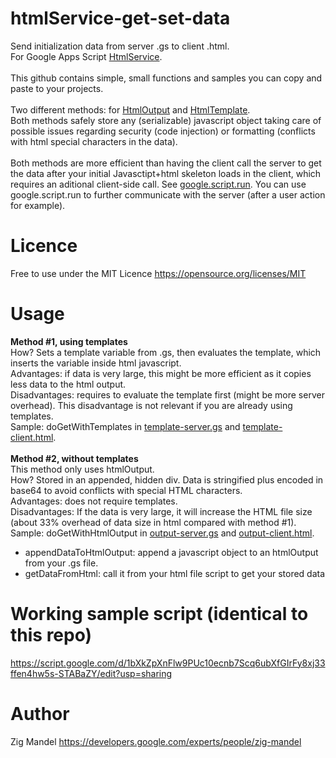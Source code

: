 # htmlService-get-set-data
Send initialization data from server .gs to client .html.
<br>For Google Apps Script [HtmlService](https://developers.google.com/apps-script/guides/html/).
<br>
<br>This github contains simple, small functions and samples you can copy and paste to your projects.
<br>
<br>Two different methods: for [HtmlOutput](https://developers.google.com/apps-script/reference/html/html-output) and [HtmlTemplate](https://developers.google.com/apps-script/reference/html/html-template).
<br>Both methods safely store any (serializable) javascript object taking care of possible issues regarding security (code injection) or formatting (conflicts with html special characters in the data).
<br>
<br>Both methods are more efficient than having the client call the server to get the data after your initial Javasctipt+html skeleton loads in the client, which requires an aditional client-side call. See [google.script.run](https://developers.google.com/apps-script/guides/html/reference/run). You can use google.script.run to further communicate with the server (after a user action for example).

# Licence
Free to use under the MIT Licence https://opensource.org/licenses/MIT

# Usage
**Method #1, using templates**
<br>How? Sets a template variable from .gs, then evaluates the template, which inserts the variable inside html javascript.
<br>Advantages: if data is very large, this might be more efficient as it copies less data to the html output.
<br>Disadvantages: requires to evaluate the template first (might be more server overhead). This disadvantage is not relevant if you are already using templates.
<br>Sample: doGetWithTemplates in [template-server.gs](https://github.com/zmandel/htmlService-get-set-data/blob/master/with-HtmlTemplate/template-server.gs) and [template-client.html](https://github.com/zmandel/htmlService-get-set-data/blob/master/with-HtmlTemplate/template-client.html).
<br>
<br>
**Method #2, without templates**
<br>This method only uses htmlOutput.
<br>How? Stored in an appended, hidden div. Data is stringified plus encoded in base64 to avoid conflicts with special HTML characters.
<br>Advantages: does not require templates.
<br>Disadvantages: If the data is very large, it will increase the HTML file size (about 33% overhead of data size in html compared with method #1).
<br>Sample: doGetWithHtmlOutput in [output-server.gs](https://github.com/zmandel/htmlService-get-set-data/blob/master/with-HtmlOutput/output-server.gs) and [output-client.html](https://github.com/zmandel/htmlService-get-set-data/blob/master/with-HtmlOutput/output-client.html).
* appendDataToHtmlOutput: append a javascript object to an htmlOutput from your .gs file.
* getDataFromHtml: call it from your html file script to get your stored data

# Working sample script (identical to this repo)
https://script.google.com/d/1bXkZpXnFlw9PUc10ecnb7Scq6ubXfGIrFy8xj33ffen4hw5s-STABaZY/edit?usp=sharing

# Author
Zig Mandel https://developers.google.com/experts/people/zig-mandel
